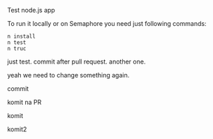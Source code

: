 Test node.js app


To run it locally or on Semaphore you need just following commands:

```console
n install
n test
n truc
```

just test.
commit after pull request.
another one.


yeah we need to change something again.

commit

komit na PR

komit

komit2
